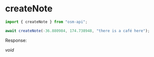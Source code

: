 # createNote

```ts
import { createNote } from "osm-api";

await createNote(-36.880984, 174.738948, "there is a café here");
```

Response:

_void_
